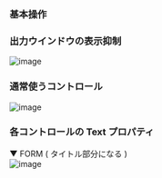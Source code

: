 ### 基本操作

### 出力ウインドウの表示抑制
![image](https://user-images.githubusercontent.com/1501327/177938063-96207ed0-9d0c-46a0-8d1f-b68775abf528.png)

### 通常使うコントロール
![image](https://user-images.githubusercontent.com/1501327/177938470-a80c7d64-8ae8-4777-8d7a-d73cde3c0fa3.png)

### 各コントロールの Text プロパティ
▼ FORM ( タイトル部分になる )\
![image](https://user-images.githubusercontent.com/1501327/177938873-dd8f78a6-c48c-40d9-ac05-80dfe012ddb1.png)
